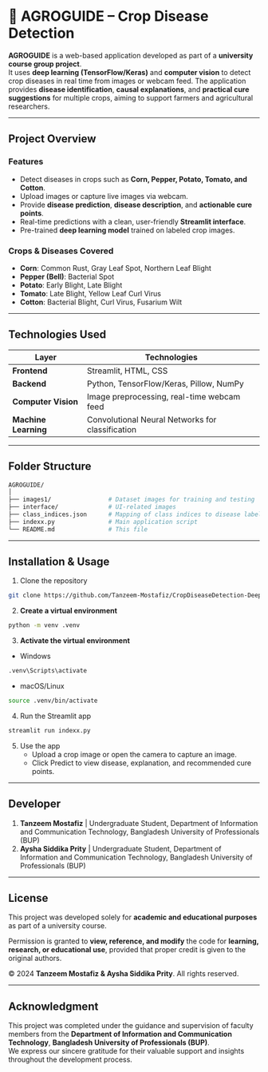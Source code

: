 # 🌱 AGROGUIDE – Crop Disease Detection

**AGROGUIDE** is a web-based application developed as part of a **university course group project**.  
It uses **deep learning (TensorFlow/Keras)** and **computer vision** to detect crop diseases in real time from images or webcam feed. The application provides **disease identification**, **causal explanations**, and **practical cure suggestions** for multiple crops, aiming to support farmers and agricultural researchers.

---

## Project Overview

### Features
- Detect diseases in crops such as **Corn, Pepper, Potato, Tomato, and Cotton**.  
- Upload images or capture live images via webcam.  
- Provide **disease prediction**, **disease description**, and **actionable cure points**.  
- Real-time predictions with a clean, user-friendly **Streamlit interface**.  
- Pre-trained **deep learning model** trained on labeled crop images.

### Crops & Diseases Covered
- **Corn**: Common Rust, Gray Leaf Spot, Northern Leaf Blight  
- **Pepper (Bell)**: Bacterial Spot  
- **Potato**: Early Blight, Late Blight  
- **Tomato**: Late Blight, Yellow Leaf Curl Virus  
- **Cotton**: Bacterial Blight, Curl Virus, Fusarium Wilt  

---

## Technologies Used

| Layer | Technologies |
|-------|---------------|
| **Frontend** | Streamlit, HTML, CSS |
| **Backend** | Python, TensorFlow/Keras, Pillow, NumPy |
| **Computer Vision** | Image preprocessing, real-time webcam feed |
| **Machine Learning** | Convolutional Neural Networks for classification |

---

## Folder Structure
```bash
AGROGUIDE/
│
├── images1/                # Dataset images for training and testing
├── interface/              # UI-related images
├── class_indices.json      # Mapping of class indices to disease labels
├── indexx.py               # Main application script
└── README.md               # This file
```

---

## Installation & Usage
1. Clone the repository
```bash
git clone https://github.com/Tanzeem-Mostafiz/CropDiseaseDetection-DeepLearning-CNN-Streamlit-App
```
2. **Create a virtual environment**
```bash
python -m venv .venv
```
3. **Activate the virtual environment**
 - Windows
```bash
.venv\Scripts\activate
```
 - macOS/Linux
```bash
source .venv/bin/activate
```
4. Run the Streamlit app
```bash
streamlit run indexx.py
```
5. Use the app
   - Upload a crop image or open the camera to capture an image.
   - Click Predict to view disease, explanation, and recommended cure points.

---

## Developer
1. **Tanzeem Mostafiz** | Undergraduate Student, Department of Information and Communication Technology, Bangladesh University of Professionals (BUP)
2. **Aysha Siddika Prity** | Undergraduate Student, Department of Information and Communication Technology, Bangladesh University of Professionals (BUP)

---

## License

This project was developed solely for **academic and educational purposes** as part of a university course.  

Permission is granted to **view, reference, and modify** the code for **learning, research, or educational use**, provided that proper credit is given to the original authors.  

© 2024 **Tanzeem Mostafiz & Aysha Siddika Prity**. All rights reserved.

---

## Acknowledgment

This project was completed under the guidance and supervision of faculty members from the **Department of Information and Communication Technology**, **Bangladesh University of Professionals (BUP)**.  
We express our sincere gratitude for their valuable support and insights throughout the development process.

